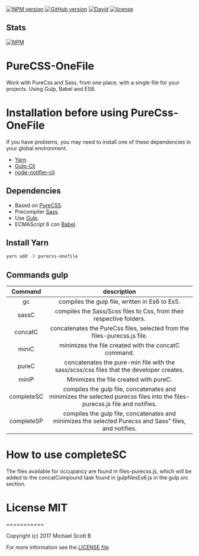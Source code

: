 [![NPM version](https://badge.fury.io/js/purecss-onefile.svg)](https://badge.fury.io/js/purecss-onefile)
[![GitHub version](https://badge.fury.io/gh/skotvarg%2Fpurecss-onefile.svg)](https://badge.fury.io/gh/skotvarg%2Fpurecss-onefile)
[![David](https://img.shields.io/david/dev/expressjs/express.svg)](https://github.com/skotvarg/purecss-onefile)
[![license](https://img.shields.io/github/license/mashape/apistatus.svg)](https://github.com/skotvarg/purecss-onefile)

## Stats

[![NPM](https://nodei.co/npm/purecss-onefile.png?downloads=true)](https://nodei.co/npm/purecss-onefile/)


# PureCSS-OneFile

Work with PureCss and Sass, from one place, with a single file for your projects.
Using Gulp, Babel and ES6.

# Installation before using PureCss-OneFile

If you have problems, you may need to install one of these dependencies in your global environment.

* [Yarn](https://yarnpkg.com/)
* [Gulp-Cli](https://gulpjs.com/)
* [node-notifier-cli](node-notifier-cli)

## Dependencies

 * Based on [PureCSS](https://purecss.io/).
 * Precompiler [Sass](http://sass-lang.com/).
 * Use [Gulp](https://gulpjs.com/).
 * ECMAScript 6 con [Babel](https://babeljs.io/).

## Install Yarn

```sh
yarn add -D purecss-onefile
```

## Commands gulp

| Command | description |
| :---: | :---:|
| gc  | compiles the gulp file, written in Es6 to Es5. |
| sassC | compiles the Sass/Scss files to Css, from their respective folders. |
| concatC | concatenates the PureCss files, selected from the files-purecss.js file. |
| miniC | minimizes the file created with the concatC command. |
| pureC | concatenates the pure-min file with the sass/scss/css files that the developer creates. |
| miniP | Minimizes the file created with pureC. |
| completeSC | compiles the gulp file, concatenates and minimizes the selected purecss files into the files-purecss.js file and notifies. |
| completeSP | compiles the gulp file, concatenates and minimizes the selected Purecss and Sass" files, and notifies. |

# How to use completeSC

The files available for occupancy are found in files-purecss.js, which will be added to the concatCompound task found in gulpfilesEs6.js in the gulp.src section.

# License MIT
===========

Copyright (c) 2017 Michael Scott B

For more information see the [LICENSE file][]

[LICENSE file]: https://github.com/MscottB/purecss-onefile/blob/master/LICENSE.md